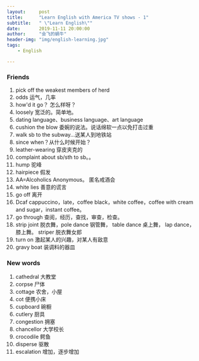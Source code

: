 ```yaml
---
layout:     post
title:      "Learn English with America TV shows - 1"
subtitle:   " \"Learn English\""
date:       2019-11-11 20:00:00
author:     "会飞的蜗牛"
header-img: "img/english-learning.jpg"
tags:
    - English

---   
```



### Friends
1. pick off the weakest members of herd
2. odds 运气，几率
3. how'd it go？ 怎么样呀？
4. loosely 宽泛的。简单地。
5. dating language、business language、art language 
6. cushion the blow  委婉的说法。说话绵软一点以免打击过重
7. walk sb to the subway...送某人到地铁站
8. since when？从什么时候开始？
9. leather-wearing 穿皮夹克的
10. complaint about sb/sth to sb。。
11. hump 驼峰
12. hairpiece  假发
13. AA=Alcoholics Anonymous。 匿名戒酒会
14. white lies 善意的谎言
15. go off 离开
16. Dcaf cappuccino，late，coffee black，white coffee，coffee with cream and sugar，instant coffee。
17. go through 查阅，经历，查找，审查，检查。
18. strip joint 脱衣舞，pole dance 钢管舞， table dance 桌上舞， lap dance， 膝上舞。 striper 脱衣舞女郎
19. turn on 激起某人的兴趣，对某人有敌意
20. gravy boat 装调料的器皿

### New words
1. cathedral 大教堂
2. corpse 尸体
3. cottage 农舍，小屋
4. cot 便携小床
5. cupboard 碗橱
6. cutlery 厨具
7. congestion 拥塞
8. chancellor 大学校长
9. crocodile 鳄鱼
10. disperse 驱散
11. escalation  增加，逐步增加